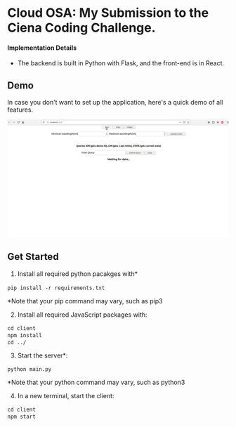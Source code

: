 # Cloud OSA: My Submission to the Ciena Coding Challenge.

#### Implementation Details
* The backend is built in Python with Flask, and the front-end is in React.

## Demo 

In case you don't want to set up the application, here's a quick demo of all features.

![Demo Gif](demo.gif)
  
## Get Started

1. Install all required python pacakges with*
   
```pip install -r requirements.txt```

*Note that your pip command may vary, such as pip3

2. Install all required JavaScript packages with:

```
cd client
npm install
cd ../
   ```
3. Start the server*:

```
python main.py
```
*Note that your python command may vary, such as python3

4. In a new terminal, start the client:
```
cd client
npm start
```